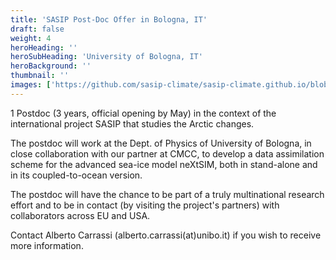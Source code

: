 ```yaml
---
title: 'SASIP Post-Doc Offer in Bologna, IT'
draft: false
weight: 4
heroHeading: ''
heroSubHeading: 'University of Bologna, IT'
heroBackground: ''
thumbnail: ''
images: ['https://github.com/sasip-climate/sasip-climate.github.io/blob/master/static/images/ice.jpg']
---
```


1 Postdoc (3 years, official opening by May) in the context of the international project SASIP that studies the Arctic changes. 

The postdoc will work at the Dept. of Physics of University of Bologna, in close collaboration with our partner at CMCC, to develop a data assimilation scheme for the advanced sea-ice model neXtSIM, both in stand-alone and in its coupled-to-ocean version. 

The postdoc will have the chance to be part of a truly multinational research effort and to be in contact (by visiting the project's partners) with collaborators across EU and USA. 

Contact Alberto Carrassi (alberto.carrassi(at)unibo.it) if you wish to receive more information.
